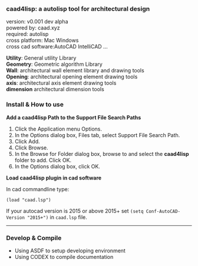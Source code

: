 ### caad4lisp: a autolisp tool for architectural design

version:           v0.001 dev alpha  
powered by:        caad.xyz  
required:          autolisp  
cross platform:    Mac Windows   
cross cad software:AutoCAD IntelliCAD ...   

**Utility**: General utility Library    
**Geometry**: Geometric algorithm Library  
**Wall**: architectural wall element library and drawing tools  
**Opening**: architectural opening element drawing tools  
**axis**: architectural axis element drawing tools  
**dimension** architectural dimension tools  

### Install & How to use  

**Add a caad4lisp Path to the Support File Search Paths**  
1. Click the Application menu  Options.
1. In the Options dialog box, Files tab, select Support File Search Path.
1. Click Add.
1. Click Browse.
1. In the Browse for Folder dialog box, browse to and select the **caad4lisp** folder to add. Click OK.
1. In the Options dialog box, click OK.

**Load caad4lisp plugin in cad software**

In cad commandline type:  
```
(load "caad.lsp")
```

If your autocad version is 2015 or above 2015+  set `(setq Conf-AutoCAD-Version "2015+")` in `caad.lsp` file.

----

### Develop & Compile

* Using ASDF to setup developing environment
* Using CODEX to compile documentation

